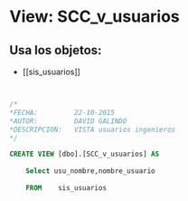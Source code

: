 # View: SCC_v_usuarios

## Usa los objetos:
- [[sis_usuarios]]

```sql


/*
*FECHA:			22-10-2015
*AUTOR:			DAVID GALINDO
*DESCRIPCION:	VISTA usuarios ingenieros
*/

CREATE VIEW [dbo].[SCC_v_usuarios] AS 
	
	Select usu_nombre,nombre_usuario
		 
	FROM	sis_usuarios
```
